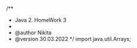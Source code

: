 /**
  * Java 2. HomeWork 3
  *
  * @author Nikita
  * @version 30.03.2022
  */
import java.util.Arrays;